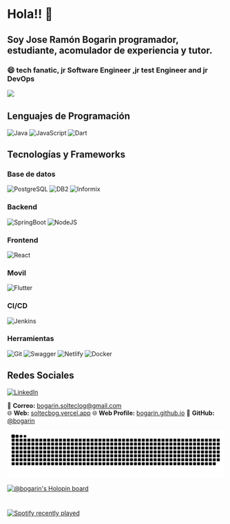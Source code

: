 
# Hola!! 👋
## Soy Jose Ramón Bogarin programador, estudiante, acomulador de experiencia y tutor.
### 😄 tech fanatic, jr Software Engineer ,jr test Engineer and jr DevOps 
[![](https://img.shields.io/badge/-@bogarin-%23181717?style=flat-square&logo=github)](https://github.com/bogarin)

## Lenguajes de Programación

![Java](https://img.shields.io/badge/java-%23ED8B00.svg?style=for-the-badge&logo=java&logoColor=white)
![JavaScript](https://img.shields.io/badge/javascript-%23323330.svg?style=for-the-badge&logo=javascript&logoColor=%23F7DF1E)
![Dart](https://img.shields.io/badge/dart-%23007ACC.svg?style=for-the-badge&logo=dart&logoColor=white)

## Tecnologías y Frameworks

### Base de datos
![PostgreSQL](https://img.shields.io/badge/postgresql-%23007ACC.svg?style=for-the-badge&logo=postgresql&logoColor=white)
![DB2](https://img.shields.io/badge/db2-%230A0FFF.svg?style=for-the-badge&logo=ibm&logoColor=white)
![Informix](https://img.shields.io/badge/informix-%23000000.svg?style=for-the-badge&logo=ibm&logoColor=#00C7B7)

### Backend
![SpringBoot](https://img.shields.io/badge/spring-%236DB33F.svg?style=for-the-badge&logo=spring&logoColor=white)
![NodeJS](https://img.shields.io/badge/node.js-6DA55F?style=for-the-badge&logo=node.js&logoColor=white)

### Frontend
![React](https://img.shields.io/badge/react-%2320232a.svg?style=for-the-badge&logo=react&logoColor=%2361DAFB)


### Movil
![Flutter](https://img.shields.io/badge/flutter-%2320232a.svg?style=for-the-badge&logo=flutter&logoColor=%2361DAFB)


### CI/CD
![Jenkins](https://img.shields.io/badge/jenkins-%23ED8B00.svg?style=for-the-badge&logo=jenkins&logoColor=white)

### Herramientas
![Git](https://img.shields.io/badge/git-%23F05033.svg?style=for-the-badge&logo=git&logoColor=white)
![Swagger](https://img.shields.io/badge/-Swagger-%23Clojure?style=for-the-badge&logo=swagger&logoColor=white)
![Netlify](https://img.shields.io/badge/netlify-%23000000.svg?style=for-the-badge&logo=netlify&logoColor=#00C7B7)
![Docker](https://img.shields.io/badge/docker-%230A0FFF.svg?style=for-the-badge&logo=docker&logoColor=white)


## Redes Sociales
[![LinkedIn](https://img.shields.io/badge/linkedin-%230077B5.svg?style=for-the-badge&logo=linkedin&logoColor=white)](https://www.linkedin.com/in/jr-bogarin/)

📧 **Correo:** [bogarin.solteclog@gmail.com](mailto:bogarin.solteclog@gmail.com)  
🌐 **Web:** [soltecbog.vercel.app](https://soltecbog.vercel.app/)
🌐 **Web Profile:** [bogarin.github.io](https://bogarin.github.io/)
🐙 **GitHub:** [@bogarin](https://github.com/bogarin)  

<img src="https://raw.githubusercontent.com/bogarin/bogarin/output/snake.svg" alt="Snake animation" />




[![@bogarin's Holopin board](https://holopin.me/bogarin)](https://holopin.io/@bogarin)


###

<br clear="both">

<div align="left">
  <a href="https://open.spotify.com/user/tokercuba">
    <img src="https://spotify-recently-played-readme.vercel.app/api?user=tokercuba&count=5&unique=true" alt="Spotify recently played"  />
  </a>
</div>

###
<!--
**bogarin/bogarin** is a ✨ _special_ ✨ repository because its `README.md` (this file) appears on your GitHub profile.

Here are some ideas to get you started:

- 🔭 I’m currently working on ...
- 🌱 I’m currently learning ...
- 👯 I’m looking to collaborate on ...
- 🤔 I’m looking for help with ...
- 💬 Ask me about ...
- 📫 How to reach me: ...
- 😄 Pronouns: ...
- ⚡ Fun fact: ...
-->
